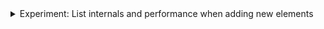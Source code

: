 

<details>
           <summary>
      Experiment: List<T> internals and performance when adding new elements
           </summary>
           <a href="https://weblogs.asp.net/gunnarpeipman/experiment-list-lt-t-gt-internals-and-performance-when-adding-new-elements">Component styles

</a>
